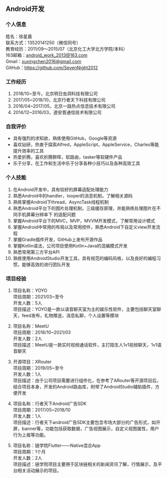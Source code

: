 ## Android开发
### 个人信息
姓名：徐星晨    
联系方式：13520141250（微信同号）    
教育经历：2011/09～2015/07（北京化工大学北方学院/本科）    
163邮箱：android_work_2013@163.com    
Gmail：xuxingchen2016@gmail.com    
GitHub：https://github.com/SevenNight2012    
### 工作经历
1. 2018/10~至今，北京明日虫洞科技有限公司
2. 2017/05~2018/10，北京行者天下科技有限公司
3. 2016/04~2017/05，北京一路热点信息技术有限公司
4. 2014/12~2016/03，道安晋通信技术有限公司

### 自我评价
- 具有强烈的求知欲，熟练使用GitHub，Google等资源
- 喜欢钻研，热衷于探索Alfred，AppleScript，AppleService，Charles等能提升效率的工具
- 热爱折腾，喜欢折腾群晖，软路由，tasker等软硬件产品
- 乐于分享，在工作和生活中乐于分享各种小技巧以及各种高效工具           

### 个人技能
1. 在Android开发中，具有较好的屏幕适配处理能力
2. 熟悉Android中的handler，looper的消息机制，了解相关源码
3. 熟练掌握Android下thread，AsyncTask线程机制
4. 熟悉Android平台下的图片处理机制，三级缓存原理，并能熟练处理图片在不同手机屏幕分辨率下
的适配问题
5. 掌握Android平台下的MVC，MVP，MVVM开发模式，了解常用设计模式
6. 掌握Android中常用的布局以及常用控件，熟悉Android下自定义view开发流程
7. 掌握Gradle插件开发，GitHub上发布开源作品
8. 掌握Kotlin语法，公司项目使用Kotlin+Java的混编模式开发
9. 熟悉常用第三方平台API
10. 熟练使用AndroidStudio开发工具，具有规范的编码风格，以及良好的编程习惯，能够高效的进行团队开发    

### 项目经验
1. 项目名称：YOYO    
   项目周期：2021/03~至今    
   开发人数：5人     
   项目描述：YOYO是一款以语音聊天室为主的娱乐性软件，主要包括聊天室聊天，feed发布，礼物赠送，消息私聊，个人设置等模块    

2. 项目名称：MeetU    
   项目周期：2018/10~2021/03    
   开发人数：2人    
   项目描述：MeetU是一款实时视频通话软件，主打陌生人1v1视频聊天，1v1语音聊天    

3. 开源项目：XRouter    
   项目周期：2019/05~至今    
   开发人数：1人    
   项目描述：由于公司项目需要进行组件化，在参考了ARouter等开源项目后，结合项目本身，开发的Android路由库，附带了AndroidStudio辅助插件，方便开发    

4. 项目名称：行者天下Android广告SDK        
   项目周期：2017/05~2018/10    
   开发人数：1人    
   项目描述：行者天下android广告SDK主要包含市场大部分的广告形式，如开屏，banner等，功能包括获取数据，广告视图展示，自定义视图属性，用户行为上报等功能。

5. 项目名称：链学院Flutter——Native混合App    
   项目周期：1个月    
   开发人数：2人    
   项目描述：链学院项目主要用于区块链相关的新闻资讯了解，行情展示，及平台相关活动展示的项目。
